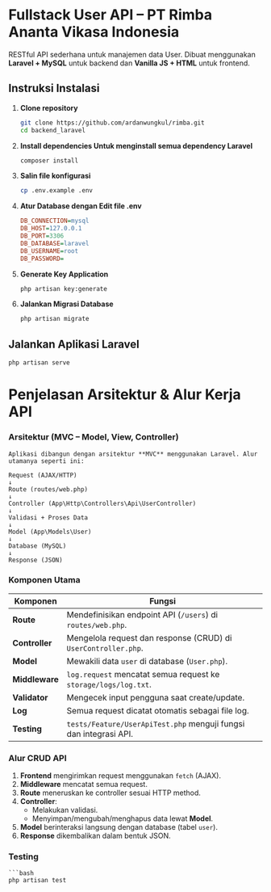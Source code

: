 # Fullstack User API – PT Rimba Ananta Vikasa Indonesia

RESTful API sederhana untuk manajemen data User. Dibuat menggunakan **Laravel + MySQL** untuk backend dan **Vanilla JS + HTML** untuk frontend.

## Instruksi Instalasi

1. **Clone repository**
   ```bash
   git clone https://github.com/ardanwungkul/rimba.git
   cd backend_laravel

2. **Install dependencies Untuk menginstall semua dependency Laravel**
    ```bash
    composer install

3. **Salin file konfigurasi**
    ```bash
    cp .env.example .env

4. **Atur Database dengan Edit file .env**
    ```ini
    DB_CONNECTION=mysql
    DB_HOST=127.0.0.1
    DB_PORT=3306
    DB_DATABASE=laravel
    DB_USERNAME=root
    DB_PASSWORD=

5. **Generate Key Application**
    ```bash
    php artisan key:generate

6. **Jalankan Migrasi Database**
    ```bash
    php artisan migrate

## Jalankan Aplikasi Laravel
    php artisan serve

# Penjelasan Arsitektur & Alur Kerja API
### Arsitektur (MVC – Model, View, Controller)
    Aplikasi dibangun dengan arsitektur **MVC** menggunakan Laravel. Alur utamanya seperti ini:

    Request (AJAX/HTTP)
    ↓
    Route (routes/web.php)
    ↓ 
    Controller (App\Http\Controllers\Api\UserController) 
    ↓ 
    Validasi + Proses Data
    ↓ 
    Model (App\Models\User) 
    ↓ 
    Database (MySQL) 
    ↓ 
    Response (JSON)

### Komponen Utama

| Komponen        | Fungsi                                                                 |
|-----------------|------------------------------------------------------------------------|
| **Route**        | Mendefinisikan endpoint API (`/users`) di `routes/web.php`.            |
| **Controller**   | Mengelola request dan response (CRUD) di `UserController.php`.         |
| **Model**        | Mewakili data `user` di database (`User.php`).                         |
| **Middleware**   | `log.request` mencatat semua request ke `storage/logs/log.txt`.    |
| **Validator**    | Mengecek input pengguna saat create/update.                           |
| **Log**          | Semua request dicatat otomatis sebagai file log.                       |
| **Testing**      | `tests/Feature/UserApiTest.php` menguji fungsi dan integrasi API.         |

### Alur CRUD API

1. **Frontend** mengirimkan request menggunakan `fetch` (AJAX).
2. **Middleware** mencatat semua request.
3. **Route** meneruskan ke controller sesuai HTTP method.
4. **Controller**:
   - Melakukan validasi.
   - Menyimpan/mengubah/menghapus data lewat **Model**.
5. **Model** berinteraksi langsung dengan database (tabel `user`).
6. **Response** dikembalikan dalam bentuk JSON.

### Testing
    ```bash
    php artisan test